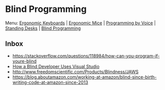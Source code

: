 # Blind Programming

Menu: [Ergonomic Keyboards](keyboards.md) | [Ergonomic Mice](mice.md) | [Programming by Voice](programming_by_voice.md) | [Standing Desks](standing_desks.md) | [Blind Programming](blind_programming.md)


## Inbox

- https://stackoverflow.com/questions/118984/how-can-you-program-if-youre-blind
- [How a Blind Developer Uses Visual Studio](https://news.ycombinator.com/item?id=14347908)
- http://www.freedomscientific.com/Products/Blindness/JAWS
- https://blog.aboutamazon.com/working-at-amazon/blind-since-birth-writing-code-at-amazon-since-2013
